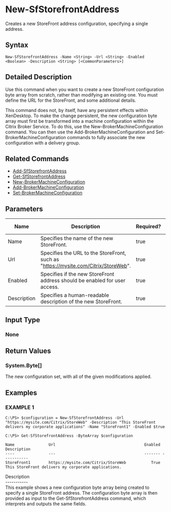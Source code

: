 ﻿# New-SfStorefrontAddress

   Creates a new StoreFront address configuration, specifying a single address.

## Syntax
```
New-SfStorefrontAddress -Name <String> -Url <String> -Enabled <Boolean> -Description <String> [<CommonParameters>]
```

## Detailed Description
   Use this command when you want to create a new StoreFront configuration byte array from scratch, rather than modifying an existing one. You must define the URL for the StoreFront, and some additional details.


This command does not, by itself, have any persistent effects within XenDesktop. To make the change persistent, the new configuration byte array must first be transformed into a machine configuration within the Citrix Broker Service. To do this, use the New-BrokerMachineConfiguration command. You can then use the Add-BrokerMachineConfiguration and Set-BrokerMachineConfiguration commands to fully associate the new configuration with a delivery group.

## Related Commands
  * [Add-SfStorefrontAddress](Add-SfStorefrontAddress/)
  * [Get-SfStorefrontAddress](Get-SfStorefrontAddress/)
  * [New-BrokerMachineConfiguration](New-BrokerMachineConfiguration/)
  * [Add-BrokerMachineConfiguration](Add-BrokerMachineConfiguration/)
  * [Set-BrokerMachineConfiguration](Set-BrokerMachineConfiguration/)
## Parameters

| Name   | Description | Required? | Pipeline Input | Default Value |
| --- | --- | --- | --- | --- |
| Name | Specifies the name of the new StoreFront. | true | false |  |
| Url | Specifies the URL to the StoreFront, such as "https://mysite.com/Citrix/StoreWeb". | true | false |  |
| Enabled | Specifies if the new StoreFront address should be enabled for user access. | true | false |  |
| Description | Specifies a human-readable description of the new StoreFront. | true | false |  |

## Input Type
### None
   
## Return Values
### System.Byte[]
   The new configuration set, with all of the given modifications applied.
## Examples

### EXAMPLE 1
```
C:\PS> $configuration = New-SfStorefrontAddress -Url "https://mysite.com/Citrix/StoreWeb" -Description "This StoreFront delivers my corporate applications" -Name "StoreFront1" -Enabled $true

C:\PS> Get-SfStorefrontAddress -ByteArray $configuration

Name               Url                                       Enabled Description
----               ---                                       ------- -----------
StoreFront1        https://mysite.com/Citrix/StoreWeb           True This StoreFront delivers my corporate applications.
```
   Description<br>-----------<br>This example shows a new configuration byte array being created to specify a single StoreFront address. The configuration byte array is then provided as input to the Get-SfStorefrontAddress command, which interprets and outputs the same fields.
